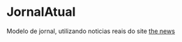 # JornalAtual
Modelo de jornal, utilizando noticias reais do site [the news](https://thenewscc.beehiiv.com/subscribe?ref=hRzXROYkPX) 
